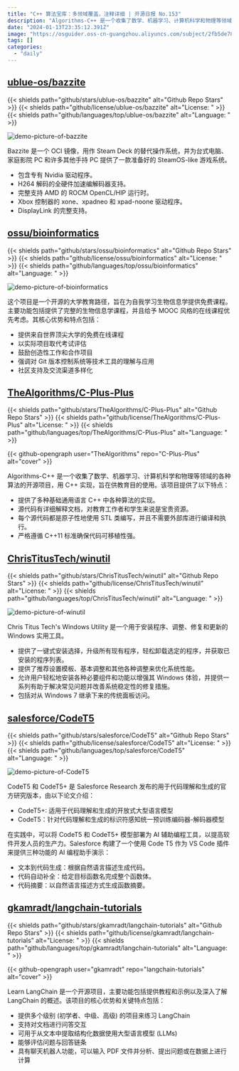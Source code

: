 ```yaml
---
title: "C++ 算法宝库：多领域覆盖，注释详细 | 开源日报 No.153"
description: "Algorithms-C++ 是一个收集了数学、机器学习、计算机科学和物理等领域算法的开源项目。它用 C++ 实现，旨在供教育目的使用。项目提供了多种基础通用语言 C++ 中各种算法的实现，源代码有详细解释文档，对教育工作者和学生来说是宝贵资源。每个源代码都是原子性地使用 STL 类编写，不需要外部库进行编译和执行。严格遵循 C++11 标准，确保代码的可移植性强。"
date: "2024-01-13T23:35:12.391Z"
image: "https://osguider.oss-cn-guangzhou.aliyuncs.com/subject/2fb5de78817f3f8030eb25c214d191a0.png"
tags: []
categories:
  - "daily"
---
```


## [ublue-os/bazzite](https://github.com/ublue-os/bazzite)

{{< shields path="github/stars/ublue-os/bazzite" alt="Github Repo Stars" >}} {{< shields path="github/license/ublue-os/bazzite" alt="License: " >}} {{< shields path="github/languages/top/ublue-os/bazzite" alt="Language: " >}}

![demo-picture-of-bazzite](https://picgo-daily.oss-cn-guangzhou.aliyuncs.com/picgo-daily/2024/2b36d17ccdbb7143a2182db60205cbdc.png)

Bazzite 是一个 OCI 镜像，用作 Steam Deck 的替代操作系统，并为台式电脑、家庭影院 PC 和许多其他手持 PC 提供了一款准备好的 SteamOS-like 游戏系统。

- 包含专有 Nvidia 驱动程序。
- H264 解码的全硬件加速编解码器支持。
- 完整支持 AMD 的 ROCM OpenCL/HIP 运行时。
- Xbox 控制器的 xone、xpadneo 和 xpad-noone 驱动程序。
- DisplayLink 的完整支持。
  
## [ossu/bioinformatics](https://github.com/ossu/bioinformatics)

{{< shields path="github/stars/ossu/bioinformatics" alt="Github Repo Stars" >}} {{< shields path="github/license/ossu/bioinformatics" alt="License: " >}} {{< shields path="github/languages/top/ossu/bioinformatics" alt="Language: " >}}

![demo-picture-of-bioinformatics](https://picgo-daily.oss-cn-guangzhou.aliyuncs.com/picgo-daily/2024/b67db7af01425a71d2a9944f0cba9270.png)

这个项目是一个开源的大学教育路径，旨在为自我学习生物信息学提供免费课程。主要功能包括提供了完整的生物信息学课程，并且给予 MOOC 风格的在线课程优先考虑。其核心优势和特点包括：

- 提供来自世界顶尖大学的免费在线课程
- 以实际项目取代考试评估
- 鼓励创造性工作和合作项目
- 强调对 Git 版本控制系统等技术工具的理解与应用
- 社区支持及交流渠道多样化
  
## [TheAlgorithms/C-Plus-Plus](https://github.com/TheAlgorithms/C-Plus-Plus)

{{< shields path="github/stars/TheAlgorithms/C-Plus-Plus" alt="Github Repo Stars" >}} {{< shields path="github/license/TheAlgorithms/C-Plus-Plus" alt="License: " >}} {{< shields path="github/languages/top/TheAlgorithms/C-Plus-Plus" alt="Language: " >}}

{{< github-opengraph user="TheAlgorithms" repo="C-Plus-Plus" alt="cover" >}}

Algorithms-C++ 是一个收集了数学、机器学习、计算机科学和物理等领域的各种算法的开源项目，用 C++ 实现，旨在供教育目的使用。该项目提供了以下特点：

- 提供了多种基础通用语言 C++ 中各种算法的实现。
- 源代码有详细解释文档，对教育工作者和学生来说是宝贵资源。
- 每个源代码都是原子性地使用 STL 类编写，并且不需要外部库进行编译和执行。
- 严格遵循 C++11 标准确保代码可移植性强。
  
## [ChrisTitusTech/winutil](https://github.com/ChrisTitusTech/winutil)

{{< shields path="github/stars/ChrisTitusTech/winutil" alt="Github Repo Stars" >}} {{< shields path="github/license/ChrisTitusTech/winutil" alt="License: " >}} {{< shields path="github/languages/top/ChrisTitusTech/winutil" alt="Language: " >}}

![demo-picture-of-winutil](https://osguider.oss-cn-guangzhou.aliyuncs.com/subject/de01fcd5fe615e899ffd4e869fc082f3.png)

Chris Titus Tech's Windows Utility 是一个用于安装程序、调整、修复和更新的 Windows 实用工具。

- 提供了一键式安装选择，升级所有现有程序，轻松卸载选定的程序，并获取已安装的程序列表。
- 提供了推荐设置模板、基本调整和其他各种调整来优化系统性能。
- 允许用户轻松地安装各种必要组件和功能以增强其 Windows 体验，并提供一系列有助于解决常见问题并改善系统稳定性的修复措施。
- 包括对从 Windows 7 继承下来的传统面板访问。
  
## [salesforce/CodeT5](https://github.com/salesforce/CodeT5)

{{< shields path="github/stars/salesforce/CodeT5" alt="Github Repo Stars" >}} {{< shields path="github/license/salesforce/CodeT5" alt="License: " >}} {{< shields path="github/languages/top/salesforce/CodeT5" alt="Language: " >}}

![demo-picture-of-CodeT5](https://osguider.oss-cn-guangzhou.aliyuncs.com/subject/a1e03615a97433402a2be73b65155139.gif)

CodeT5 和 CodeT5+ 是 Salesforce Research 发布的用于代码理解和生成的官方研究版本，由以下论文介绍：

- CodeT5+: 适用于代码理解和生成的开放式大型语言模型
- CodeT5：针对代码理解和生成的标识符感知统一预训练编码器-解码器模型

在实践中，可以将 CodeT5 和 CodeT5+ 模型部署为 AI 辅助编程工具，以提高软件开发人员的生产力。Salesforce 构建了一个使用 Code T5 作为 VS Code 插件来提供三种功能的 AI 编程助手演示：

- 文本到代码生成：根据自然语言描述生成代码。
- 代码自动补全：给定目标函数名完成整个函数体。
- 代码摘要：以自然语言描述方式生成函数摘要。
  
## [gkamradt/langchain-tutorials](https://github.com/gkamradt/langchain-tutorials)

{{< shields path="github/stars/gkamradt/langchain-tutorials" alt="Github Repo Stars" >}} {{< shields path="github/license/gkamradt/langchain-tutorials" alt="License: " >}} {{< shields path="github/languages/top/gkamradt/langchain-tutorials" alt="Language: " >}}

{{< github-opengraph user="gkamradt" repo="langchain-tutorials" alt="cover" >}}

Learn LangChain 是一个开源项目，主要功能包括提供教程和示例以及深入了解 LangChain 的概述。该项目的核心优势和关键特点包括：

- 提供多个级别 (初学者、中级、高级) 的项目来练习 LangChain
- 支持对文档进行问答交互
- 可用于从文本中提取结构化数据使用大型语言模型 (LLMs)
- 能够评估问题与回答链条
- 具有聊天机器人功能，可以输入 PDF 文件并分析、提出问题或在数据上进行计算
  
